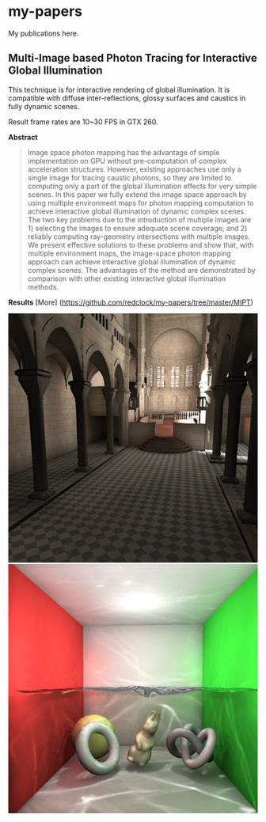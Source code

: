 my-papers
=========
My publications here.

Multi-Image based Photon Tracing for Interactive Global Illumination
---------
This technique is for interactive rendering of global illumination. It is compatible with diffuse inter-reflections, glossy surfaces and caustics in fully dynamic scenes. 

Result frame rates are 10~30 FPS in GTX 260.  

**Abstract**

> Image space photon mapping has the advantage of simple implementation on GPU without pre-computation of
> complex acceleration structures. However, existing approaches use only a single image for tracing caustic photons,
> so they are limited to computing only a part of the global illumination effects for very simple scenes. In this paper
> we fully extend the image space approach by using multiple environment maps for photon mapping computation to
> achieve interactive global illumination of dynamic complex scenes. The two key problems due to the introduction
> of multiple images are 1) selecting the images to ensure adequate scene coverage; and 2) reliably computing 
> ray-geometry intersections with multiple images. We present effective solutions to these problems and show that, with
> multiple environment maps, the image-space photon mapping approach can achieve interactive global illumination
> of dynamic complex scenes. The advantages of the method are demonstrated by comparison with other existing
> interactive global illumination methods.


**Results** [More] (https://github.com/redclock/my-papers/tree/master/MIPT)

![Gallery](https://github.com/redclock/my-papers/raw/master/MIPT/sc1.jpg)
![Gallery](https://github.com/redclock/my-papers/raw/master/MIPT/sc3.jpg)

